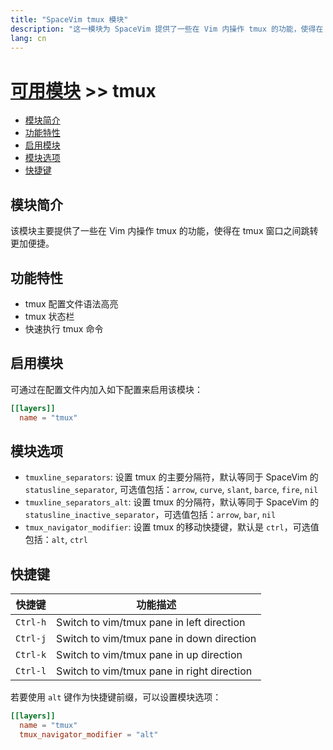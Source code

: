 ```yaml
---
title: "SpaceVim tmux 模块"
description: "这一模块为 SpaceVim 提供了一些在 Vim 内操作 tmux 的功能，使得在 tmux 窗口之间跳转更加便捷。"
lang: cn
---
```


# [可用模块](../) >> tmux

<!-- vim-markdown-toc GFM -->

- [模块简介](#模块简介)
- [功能特性](#功能特性)
- [启用模块](#启用模块)
- [模块选项](#模块选项)
- [快捷键](#快捷键)

<!-- vim-markdown-toc -->

## 模块简介

该模块主要提供了一些在 Vim 内操作 tmux 的功能，使得在 tmux 窗口之间跳转更加便捷。

## 功能特性

- tmux 配置文件语法高亮
- tmux 状态栏
- 快速执行 tmux 命令

## 启用模块

可通过在配置文件内加入如下配置来启用该模块：

```toml
[[layers]]
  name = "tmux"
```

## 模块选项

- `tmuxline_separators`: 设置 tmux 的主要分隔符，默认等同于 SpaceVim 的 `statusline_separator`, 可选值包括：`arrow`, `curve`, `slant`, `barce`, `fire`, `nil`
- `tmuxline_separators_alt`: 设置 tmux 的分隔符，默认等同于 SpaceVim 的 `statusline_inactive_separator`，可选值包括：`arrow`, `bar`, `nil`
- `tmux_navigator_modifier`: 设置 tmux 的移动快捷键，默认是 `ctrl`，可选值包括：`alt`, `ctrl`

## 快捷键

| 快捷键   | 功能描述                                   |
| -------- | ------------------------------------------ |
| `Ctrl-h` | Switch to vim/tmux pane in left direction  |
| `Ctrl-j` | Switch to vim/tmux pane in down direction  |
| `Ctrl-k` | Switch to vim/tmux pane in up direction    |
| `Ctrl-l` | Switch to vim/tmux pane in right direction |

若要使用 `alt` 键作为快捷键前缀，可以设置模块选项：

```toml
[[layers]]
  name = "tmux"
  tmux_navigator_modifier = "alt"
```
